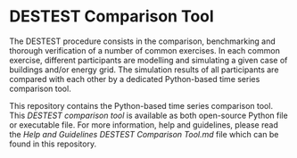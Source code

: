 # DESTEST Comparison Tool

The DESTEST procedure consists in the comparison, benchmarking and thorough verification of a number of common exercises. In each common exercise, different participants are modelling and simulating a given case of buildings and/or energy grid. The simulation results of all participants are compared with each other by a dedicated Python-based time series comparison tool.

This repository contains the Python-based time series comparison tool. This _DESTEST comparison tool_ is available as both open-source Python file or executable file.
For more information, help and guidelines, please read the _Help and Guidelines DESTEST Comparison Tool.md_ file which can be found in this repository.
